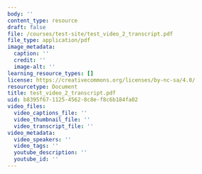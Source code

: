 ```yaml
---
body: ''
content_type: resource
draft: false
file: /courses/test-site/test_video_2_transcript.pdf
file_type: application/pdf
image_metadata:
  caption: ''
  credit: ''
  image-alt: ''
learning_resource_types: []
license: https://creativecommons.org/licenses/by-nc-sa/4.0/
resourcetype: Document
title: test_video_2_transcript.pdf
uid: b8395f67-1125-4562-8c8e-f8c6b184fa02
video_files:
  video_captions_file: ''
  video_thumbnail_file: ''
  video_transcript_file: ''
video_metadata:
  video_speakers: ''
  video_tags: ''
  youtube_description: ''
  youtube_id: ''
---
```

